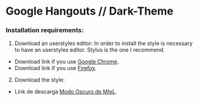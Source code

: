 # Google Hangouts // Dark-Theme
### Installation requirements:
1. Download an userstyles editor:
In order to install the style is necessary to have an userstyles editor. Stylus is the one I recommend.
* Download link if you use [Google Chrome](https://chrome.google.com/webstore/detail/stylus/clngdbkpkpeebahjckkjfobafhncgmne?hl=en).
* Download link if you use [Firefox](https://addons.mozilla.org/en-US/firefox/addon/styl-us/).
2. Download the style:
* Link de descarga [Modo Oscuro de MIeL](https://raw.githubusercontent.com/mngomezz/GoogleHangoutsDarkTheme/raw/main/Dark_Hangouts.user.css).
